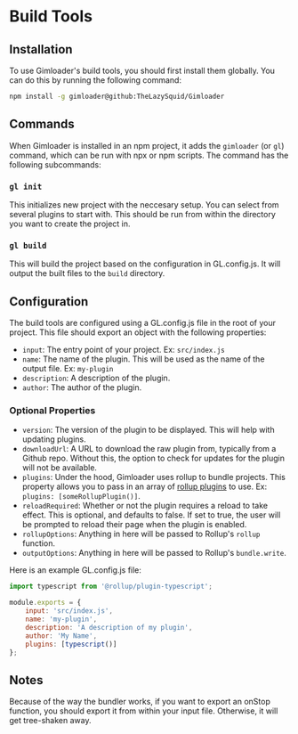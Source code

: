 # Build Tools

## Installation

To use Gimloader's build tools, you should first install them globally. You can do this by running the following command:

```bash
npm install -g gimloader@github:TheLazySquid/Gimloader
```

## Commands

When Gimloader is installed in an npm project, it adds the `gimloader` (or `gl`) command, which can be run with npx or npm scripts. The command has the following subcommands:

### `gl init`

This initializes new project with the neccesary setup. You can select from several plugins to start with. This should be run from within the directory you want to create the project in.

### `gl build`

This will build the project based on the configuration in GL.config.js. It will output the built files to the `build` directory.

## Configuration

The build tools are configured using a GL.config.js file in the root of your project. This file should export an object with the following properties:

- `input`: The entry point of your project. Ex: `src/index.js`
- `name`: The name of the plugin. This will be used as the name of the output file. Ex: `my-plugin`
- `description`: A description of the plugin.
- `author`: The author of the plugin.

### Optional Properties

- `version`: The version of the plugin to be displayed. This will help with updating plugins.
- `downloadUrl`: A URL to download the raw plugin from, typically from a Github repo. Without this, the option to check for updates for the plugin will not be available.
- `plugins`: Under the hood, Gimloader uses rollup to bundle projects. This property allows you to pass in an array of [rollup plugins](https://rollupjs.org/configuration-options/#output-plugins) to use. Ex: `plugins: [someRollupPlugin()]`.
- `reloadRequired`: Whether or not the plugin requires a reload to take effect. This is optional, and defaults to false. If set to true, the user will be prompted to reload their page when the plugin is enabled.
- `rollupOptions`: Anything in here will be passed to Rollup's `rollup` function.
- `outputOptions`: Anything in here will be passed to Rollup's `bundle.write`.

Here is an example GL.config.js file:

```js
import typescript from '@rollup/plugin-typescript';

module.exports = {
    input: 'src/index.js',
    name: 'my-plugin',
    description: 'A description of my plugin',
    author: 'My Name',
    plugins: [typescript()]
};
```

## Notes

Because of the way the bundler works, if you want to export an onStop function, you should export it from within your input file. Otherwise, it will get tree-shaken away.